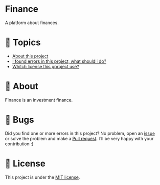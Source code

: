 # Finance

A platform about finances.

# :pushpin: Topics

* [About this project](rocket-about)
* [I found errors in this project, what should i do?](bug-bugs)
* [Whitch license this pproject use?](closed_book-license)

# :book: About
Finance is an investment finance.

# :bug: Bugs
Did you find one or more errors in this project? No problem, open an [issue](https://github.com/upALX/Finance/issues) or solve the problem and make a [Pull request](https://github.com/upALX/Finance/pulls). I´ll be very happy with your contribution :)

# :closed_book: License
This project is under the [MIT license](https://opensource.org/licenses/MIT).
